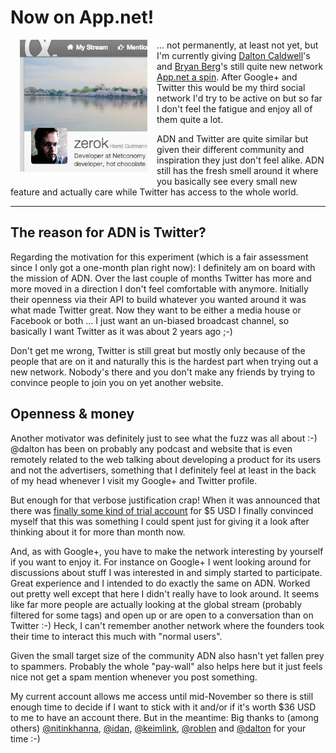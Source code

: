 # Now on App.net!

<img src="me-on-adn.png" alt="" style="float:left;margin:0 15px 15px 15px" />... not permanently, at least not yet, but I'm currently giving [Dalton Caldwell](https://alpha.app.net/dalton)'s and [Bryan Berg](https://alpha.app.net/berg)'s still quite new network [App.net a spin](https://alpha.app.net/zerok). After Google+ and Twitter this would be my third social network I'd try to be active on but so far I don't feel the fatigue and enjoy all of them quite a lot. 

ADN and Twitter are quite similar but given their different community and inspiration they just don't feel alike. ADN still has the fresh smell around it where you basically see every small new feature and actually care while Twitter has access to the whole world.

----------------

## The reason for ADN is Twitter?

Regarding the motivation for this experiment (which is a fair assessment since I only got a one-month plan right now): I definitely am on board with the mission of ADN. Over the last couple of months Twitter has more and more moved in a direction I don't feel comfortable with anymore. Initially their openness via their API to build whatever you wanted around it was what made Twitter great. Now they want to be either a media house or Facebook or both ... I just want an un-biased broadcast channel, so basically I want Twitter as it was about 2 years ago ;-)

Don't get me wrong, Twitter is still great but mostly only because of the people that are on it and naturally this is the hardest part when trying out a new network. Nobody's there and you don't make any friends by trying to convince people to join you on yet another website.

## Openness & money

Another motivator was definitely just to see what the fuzz was all about :-) @dalton has been on probably any podcast and website that is even remotely related to the web talking about developing a product for its users and not the advertisers, something that I definitely feel at least in the back of my head whenever I visit my Google+ and Twitter profile.

But enough for that verbose justification crap! When it was announced that there was [finally some kind of trial account](http://blog.app.net/blog/2012/10/01/app-net-pricing-changes/) for $5 USD I finally convinced myself that this was something I could spent just for giving it a look after thinking about it for more than month now.

And, as with Google+, you have to make the network interesting by yourself if you want to enjoy it. For instance on Google+ I went looking around for discussions about stuff I was interested in and simply started to participate. Great experience and I intended to do exactly the same on ADN. Worked out pretty well except that here I didn't really have to look around. It seems like far more people are actually looking at the global stream (probably filtered for some tags) and open up or are open to a conversation than on Twitter :-) Heck, I can't remember another network where the founders took their time to interact this much with "normal users".

Given the small target size of the community ADN also hasn't yet fallen prey to spammers. Probably the whole "pay-wall" also helps here but it just feels nice not get a spam mention whenever you post something.

My current account allows me access until mid-November so there is still enough time to decide if I want to stick with it and/or if it's worth $36 USD to me to have an account there. But in the meantime: Big thanks to (among others) [@nitinkhanna](https://alpha.app.net/nitinkhanna), [@idan](https://alpha.app.net/idan), [@keimlink](https://alpha.app.net/keimlink), [@roblen](https://alpha.app.net/idan) and [@dalton](https://alpha.app.net/dalton) for your time :-)